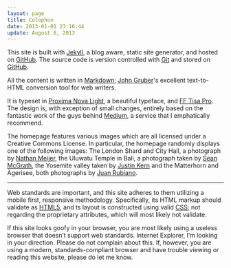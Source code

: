 ```yaml
---
layout: page
title: Colophon
date: 2013-01-01 23:16:44
update: August 8, 2013
---
```


This site is built with [Jekyll], a blog aware, static site generator, and hosted on [GitHub]. The source code is version controlled with [Git] and stored on [GitHub].

All the content is written in [Markdown]; [John Gruber]'s excellent text-to-HTML conversion tool for web writers.

It is typeset in [Proxima Nova Light], a beautiful typeface, and [FF Tisa Pro]. The design is, with exception of small changes, entirely based on the fantastic work of the guys behind [Medium], a service that I emphatically recommend.

The homepage features various images which are all licensed under a Creative Commons License. In particular, the homepage randomly displays one of the following images: The London Shard and City Hall, a photograph by [Nathan Meijer], the Uluwatu Temple in Bali, a photograph taken by [Sean McGrath], the Yosemite valley taken by [Justin Kern] and the Matterhorn and Ägerisee, both photographs by [Juan Rubiano].

<hr>

Web standards are important, and this site adheres to them utilizing a mobile first, responsive methodology. Specifically, its HTML markup should validate as [HTML5], and ts layout is constructed using valid [CSS]; not regarding the proprietary attributes, which will most likely not validate.

If this site looks goofy in your browser, you are most likely using a useless browser that doesn’t support web standards. Internet Explorer, I’m looking in your direction. Please do not complain about this. If, however, you are using a modern, standards-compliant browser and have trouble viewing or reading this website, please do let me know.

[GitHub]: http://pages.github.com
[Jekyll]: https://github.com/mojombo/jekyll
[Proxima Nova Light]: https://typekit.com/fonts/proxima-nova
[Git]: http://git-scm.com
[GitHub]: https://github.com/wiaderny/wiaderny.github.com "Peak about"
[Markdown]: http://daringfireball.net/projects/markdown/
[John Gruber]: http://daringfireball.net/
[FF Tisa Pro]: https://typekit.com/fonts/ff-tisa-web-pro
[HTML5]: http://www.whatwg.org/specs/web-apps/current-work/
[CSS]: http://jigsaw.w3.org/css-validator/validator?uri=http://wiaderny.org/assets/css/style.css
[Nathan Meijer]: http://www.flickr.com/photos/61295396@N08
[Sean McGrath]: http://www.flickr.com/photos/52798669@N00
[Juan Rubiano]: http://www.flickr.com/photos/32126508@N00
[Medium]: http://wwww.medium.com
[Justin Kern]: http://www.flickr.com/photos/justinwkern/